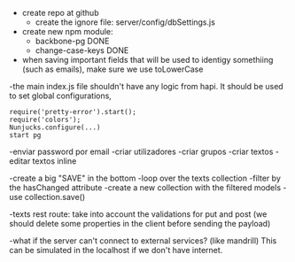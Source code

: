 - create repo at github
    + create the ignore file: server/config/dbSettings.js
- create new npm module:
    + backbone-pg DONE
    + change-case-keys DONE
- when saving important fields that will be used to identigy somethiing (such as emails), make sure we use toLowerCase

-the main index.js file shouldn't have any logic from hapi. It should be used to set global configurations, 

    require('pretty-error').start();
    require('colors');
    Nunjucks.configure(...)
    start pg

-enviar password por email
-criar utilizadores
-criar grupos
-criar textos
-editar textos inline



-create a big "SAVE" in the bottom
-loop over the texts collection
-filter by the hasChanged attribute
-create a new collection with the filtered models
-use collection.save() 


-texts rest route: take into account the validations for put and post (we should delete some properties in the client before sending the payload)

-what if the server can't connect to external services? (like mandrill) This can be simulated in the localhost if we don't have internet.